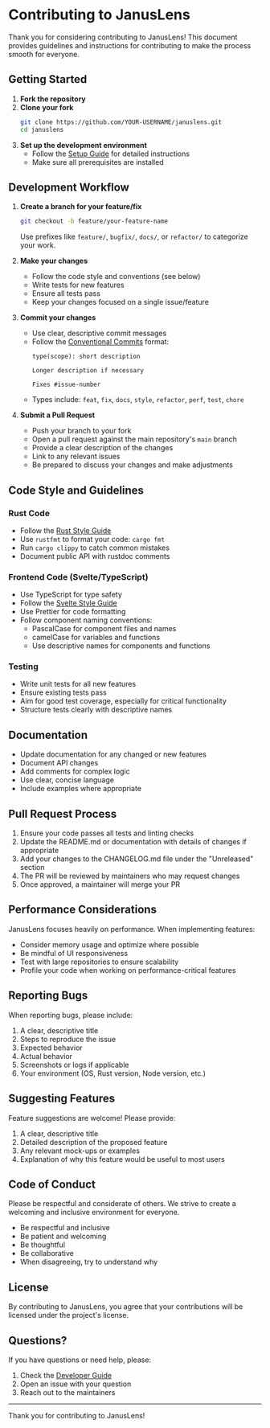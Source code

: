 # Contributing to JanusLens

Thank you for considering contributing to JanusLens! This document provides guidelines and instructions for contributing to make the process smooth for everyone.

## Getting Started

1. **Fork the repository**
2. **Clone your fork**
   ```bash
   git clone https://github.com/YOUR-USERNAME/januslens.git
   cd januslens
   ```
3. **Set up the development environment**
   - Follow the [Setup Guide](docs/SETUP.md) for detailed instructions
   - Make sure all prerequisites are installed

## Development Workflow

1. **Create a branch for your feature/fix**
   ```bash
   git checkout -b feature/your-feature-name
   ```
   Use prefixes like `feature/`, `bugfix/`, `docs/`, or `refactor/` to categorize your work.

2. **Make your changes**
   - Follow the code style and conventions (see below)
   - Write tests for new features
   - Ensure all tests pass
   - Keep your changes focused on a single issue/feature

3. **Commit your changes**
   - Use clear, descriptive commit messages
   - Follow the [Conventional Commits](https://www.conventionalcommits.org/) format:
     ```
     type(scope): short description
     
     Longer description if necessary
     
     Fixes #issue-number
     ```
   - Types include: `feat`, `fix`, `docs`, `style`, `refactor`, `perf`, `test`, `chore`

4. **Submit a Pull Request**
   - Push your branch to your fork
   - Open a pull request against the main repository's `main` branch
   - Provide a clear description of the changes
   - Link to any relevant issues
   - Be prepared to discuss your changes and make adjustments

## Code Style and Guidelines

### Rust Code

- Follow the [Rust Style Guide](https://doc.rust-lang.org/1.0.0/style/README.html)
- Use `rustfmt` to format your code: `cargo fmt`
- Run `cargo clippy` to catch common mistakes
- Document public API with rustdoc comments

### Frontend Code (Svelte/TypeScript)

- Use TypeScript for type safety
- Follow the [Svelte Style Guide](https://github.com/sveltejs/eslint-plugin-svelte3)
- Use Prettier for code formatting
- Follow component naming conventions:
  - PascalCase for component files and names
  - camelCase for variables and functions
  - Use descriptive names for components and functions

### Testing

- Write unit tests for all new features
- Ensure existing tests pass
- Aim for good test coverage, especially for critical functionality
- Structure tests clearly with descriptive names

## Documentation

- Update documentation for any changed or new features
- Document API changes
- Add comments for complex logic
- Use clear, concise language
- Include examples where appropriate

## Pull Request Process

1. Ensure your code passes all tests and linting checks
2. Update the README.md or documentation with details of changes if appropriate
3. Add your changes to the CHANGELOG.md file under the "Unreleased" section
4. The PR will be reviewed by maintainers who may request changes
5. Once approved, a maintainer will merge your PR

## Performance Considerations

JanusLens focuses heavily on performance. When implementing features:

- Consider memory usage and optimize where possible
- Be mindful of UI responsiveness
- Test with large repositories to ensure scalability
- Profile your code when working on performance-critical features

## Reporting Bugs

When reporting bugs, please include:

1. A clear, descriptive title
2. Steps to reproduce the issue
3. Expected behavior
4. Actual behavior
5. Screenshots or logs if applicable
6. Your environment (OS, Rust version, Node version, etc.)

## Suggesting Features

Feature suggestions are welcome! Please provide:

1. A clear, descriptive title
2. Detailed description of the proposed feature
3. Any relevant mock-ups or examples
4. Explanation of why this feature would be useful to most users

## Code of Conduct

Please be respectful and considerate of others. We strive to create a welcoming and inclusive environment for everyone.

- Be respectful and inclusive
- Be patient and welcoming
- Be thoughtful
- Be collaborative
- When disagreeing, try to understand why

## License

By contributing to JanusLens, you agree that your contributions will be licensed under the project's license.

## Questions?

If you have questions or need help, please:

1. Check the [Developer Guide](docs/DEVELOPER.md)
2. Open an issue with your question
3. Reach out to the maintainers

---

Thank you for contributing to JanusLens! 